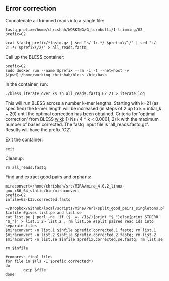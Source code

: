 ## Error correction

Concatenate all trimmed reads into a single file:
```
fastq_prefix=/home/chrishah/WORKING/G_turnbulli/1-trimming/G2
prefix=G2

zcat $fastq_prefix/*fastq.gz | sed "s/ 1:.*/-$prefix\/1/" | sed "s/ 2:.*/-$prefix\/2/" > all_reads.fastq
```


Call up the BLESS container:
```
prefix=G2
sudo docker run --name $prefix --rm -i -t --net=host -v $(pwd):/home/working chrishah/bless /bin/bash
```

In the container, run:
```
./bless_iterate_over_ks.sh all_reads.fastq G2 21 > iterate.log
```

This will run BLESS across a number k-mer lengths. Starting with k=21 (as specified) the k-mer length will be increased (in steps of 2 up to k = intial_k + 20) until the optimal correction has been obtained. Criteria for 'optimal correction' from BLESS [wiki](https://sourceforge.net/p/bless-ec/wiki/Home/): 1) Ns / 4 ^ k < 0.0001; 2) k with the maximum number of bases corrected. The fastq input file is 'all_reads.fastq.gz'. Results will have the prefix 'G2'.

Exit the container:
```
exit
```

Cleanup:
```
rm all_reads.fastq
```

Find and extract good pairs and orphans:
```
miraconvert=/home/chrishah/src/MIRA/mira_4.0.2_linux-gnu_x86_64_static/bin/miraconvert
prefix=G2
infile=G2-k35.corrected.fastq

~/Dropbox/Github/local/scripts/mine/Perl/split_good_pairs_singletons.pl $infile #gives list.pe and list.se
cat list.pe | perl -ne 'if ($_ =~ /1$/){print "$_"}else{print STDERR "$_"}' > list.1 2> list.2 ; rm list.pe #split paired read ids into separate files
$miraconvert -n list.1 $infile $prefix.corrected.1.fastq; rm list.1
$miraconvert -n list.2 $infile $prefix.corrected.2.fastq; rm list.2
$miraconvert -n list.se $infile $prefix.corrected.se.fastq; rm list.se

rm $infile

#compress final files
for file in $(ls -1 $prefix.corrected*)
do
        gzip $file
done
```

